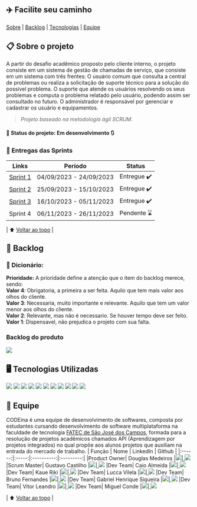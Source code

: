 <a name='topo'></a>
## :airplane: Facilite seu caminho
[Sobre](#projeto) | [Backlog](#backlog) | [Tecnologias](#tecnologias) | [Equipe](#equipe)


## :clipboard: Sobre o projeto <a name = projeto></a>
A partir do desafio acadêmico proposto pelo cliente interno, o projeto consiste em um sistema de gestão de chamadas de serviço, que consiste em um sistema com três frentes: O usuário comum que consulta a central de problemas ou realiza a solicitação de suporte técnico para a solução do possível problema. O suporte que atende os usuários resolvendo os seus problemas e computa o problema relatado pelo usuário, podendo assim ser consultado no futuro. O administrador é responsável por gerenciar e cadastrar os usuário e equipamentos.

> _Projeto baseado na metodologia ágil SCRUM._

#### :pushpin: Status do projeto: Em desenvolvimento :arrows_clockwise:

### :checkered_flag: Entregas das Sprints
| Links | Período | Status |
|:-----:|:----------:|:---------:|
| <a href='https://github.com/CODE1na/BetterCallUs/blob/Sprint1/README.md'>Sprint 1 </a> | 04/09/2023 - 24/09/2023 | Entregue :heavy_check_mark: |
| <a href='https://github.com/CODE1na/BetterCallUs/blob/Sprint2/README.md'>Sprint 2 </a>| 25/09/2023 - 15/10/2023 | Entregue :heavy_check_mark: |  
| <a href='https://github.com/CODE1na/BetterCallUs/blob/Sprint03/README.md'>Sprint 3 </a> | 16/10/2023 - 05/11/2023 | Entregue :heavy_check_mark: | 
| Sprint 4 | 06/11/2023 - 26/11/2023 | Pendente :hourglass: |  

| :arrow_up: [Voltar ao topo](#topo) |

## :dart: Backlog <a name = backlog></a>
### :open_book: Dicionário:
**Prioridade:** A prioridade define a atenção que o item do backlog merece, sendo: 
<br>**Valor 4**: Obrigatoria, a primeira a ser feita. Aquilo que tem mais valor aos olhos do cliente.
<br>**Valor 3**: Necessaria, muito importante e relevante. Aquilo que tem um valor menor aos olhos do cliente.
<br>**Valor 2**: Relevante, mas não é necessario. Se houver tempo deve ser feito.
<br>**Valor 1**: Dispensavel, não prejudica o projeto com sua falta.
### Backlog do produto
<img src='https://github.com/CODE1na/BetterCallUs/blob/main/documents/imgs/Backlog%20Sprint%2003.PNG'>

## :desktop_computer: Tecnologias Utilizadas <a name = tecnologias></a>
<img src='https://img.shields.io/badge/GitHub-100000?style=for-the-badge&logo=github&logoColor=white'> <img src='https://img.shields.io/badge/Discord-5865F2?style=for-the-badge&logo=discord&logoColor=white'> <img src='https://img.shields.io/badge/Figma-F24E1E?style=for-the-badge&logo=figma&logoColor=white'> <img src='https://img.shields.io/badge/Jira-0052CC?style=for-the-badge&logo=Jira&logoColor=white'> <img src='https://img.shields.io/badge/Slack-4A154B?style=for-the-badge&logo=slack&logoColor=white'> <img src='https://img.shields.io/badge/JavaScript-323330?style=for-the-badge&logo=javascript&logoColor=F7DF1E'> <img src='https://img.shields.io/badge/TypeScript-007ACC?style=for-the-badge&logo=typescript&logoColor=white'> <img src='https://img.shields.io/badge/HTML5-E34F26?style=for-the-badge&logo=html5&logoColor=white'> <img src='https://img.shields.io/badge/CSS3-1572B6?style=for-the-badge&logo=css3&logoColor=white'> <img src='https://img.shields.io/badge/React-20232A?style=for-the-badge&logo=react&logoColor=61DAFB'> <img src='https://img.shields.io/badge/MySQL-005C84?style=for-the-badge&logo=mysql&logoColor=white'>


## :busts_in_silhouette: Equipe<a name = equipe></a>
CODEina é uma equipe de desenvolvimento de softwares, composta por estudantes cursando desenvolvimento de software multiplataforma na faculdade de tecnologia <a href='https://fatecsjc-prd.azurewebsites.net/'>FATEC de São José dos Campos</a>, formada para a resolução de projetos acadêmicos chamados API (Aprendizagem por projetos integrados) no qual propõe aos alunos projetos que auxiliam na entrada do mercado de trabalho.
| Função | Nome | LinkedIn | Github |
|:------:|:-----:|:----------:|:---------:|
|Product Owner| Douglas Medeiros |<a href='https://www.linkedin.com/in/douglas-ferrini-medeiros-02b735270'><img src='https://img.shields.io/badge/LinkedIn-0077B5?style=for-the-badge&logo=linkedin&logoColor=white'></a>|<a href='https://www.github.com/DouglasMedeiros1'> <img src='https://img.shields.io/badge/GitHub-100000?style=for-the-badge&logo=github&logoColor=white'></a>
|Scrum Master| Gustavo Castilho |<a href='https://www.linkedin.com/in/gustavo-castilho-70b538279/'><img src='https://img.shields.io/badge/LinkedIn-0077B5?style=for-the-badge&logo=linkedin&logoColor=white'></a>|<a href='https://github.com/GustavoCastilhoLucena'> <img src='https://img.shields.io/badge/GitHub-100000?style=for-the-badge&logo=github&logoColor=white'></a>
|Dev Team| Caio Almeida |<a href='https://www.linkedin.com/'><img src='https://img.shields.io/badge/LinkedIn-0077B5?style=for-the-badge&logo=linkedin&logoColor=white'></a>|<a href='https://github.com/Caio-Almeida4'> <img src='https://img.shields.io/badge/GitHub-100000?style=for-the-badge&logo=github&logoColor=white'></a>
|Dev Team| Kaue Riki |<a href='https://www.linkedin.com/in/kau%C3%AA-riki-70b518273/'><img src='https://img.shields.io/badge/LinkedIn-0077B5?style=for-the-badge&logo=linkedin&logoColor=white'></a>|<a href='https://github.com/kaueriki'> <img src='https://img.shields.io/badge/GitHub-100000?style=for-the-badge&logo=github&logoColor=white'></a>
|Dev Team| Lucca Vilela |<a href='https://www.linkedin.com/in/lucca-vilela-b90730232/'><img src='https://img.shields.io/badge/LinkedIn-0077B5?style=for-the-badge&logo=linkedin&logoColor=white'></a>|<a href='https://github.com/luccavilela'> <img src='https://img.shields.io/badge/GitHub-100000?style=for-the-badge&logo=github&logoColor=white'></a>
|Dev Team| Bruno Fernandes |<a href='https://www.linkedin.com/in/bruno-campos-97560b231/'><img src='https://img.shields.io/badge/LinkedIn-0077B5?style=for-the-badge&logo=linkedin&logoColor=white'></a>|<a href='https://www.github.com/BrunoFerCam'> <img src='https://img.shields.io/badge/GitHub-100000?style=for-the-badge&logo=github&logoColor=white'></a>
|Dev Team| Gabriel Henrique Siqueira |<a href='https://www.linkedin.com/in/gabriel-siqueira-54b535279/'><img src='https://img.shields.io/badge/LinkedIn-0077B5?style=for-the-badge&logo=linkedin&logoColor=white'></a>|<a href='https://github.com/GaSiqueira'> <img src='https://img.shields.io/badge/GitHub-100000?style=for-the-badge&logo=github&logoColor=white'></a>
|Dev Team| Vitor Leandro |<a href='https://www.linkedin.com/in/vitor-leandro-81451b263/'><img src='https://img.shields.io/badge/LinkedIn-0077B5?style=for-the-badge&logo=linkedin&logoColor=white'></a>|<a href='https://www.github.com/haikizinho'> <img src='https://img.shields.io/badge/GitHub-100000?style=for-the-badge&logo=github&logoColor=white'></a>
|Dev Team| Miguel Conde |<a href='https://www.linkedin.com/in/miguel-conde-santos-a67313271/'><img src='https://img.shields.io/badge/LinkedIn-0077B5?style=for-the-badge&logo=linkedin&logoColor=white'></a>|<a href='https://github.com/miguelcondesantos'> <img src='https://img.shields.io/badge/GitHub-100000?style=for-the-badge&logo=github&logoColor=white'></a>

| :arrow_up: [Voltar ao topo](#topo) |
